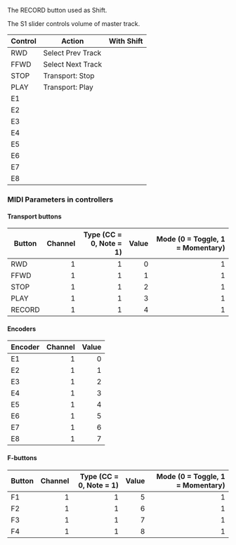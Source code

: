 The RECORD button used as Shift.

The S1 slider controls volume of master track.

| Control | Action             | With Shift |
| ------- | ------------------ | ---------- |
| RWD     | Select Prev Track  |            |
| FFWD    | Select Next Track  |            |
| STOP    | Transport: Stop    |            |
| PLAY    | Transport: Play    |            |
| E1      |                    |            |
| E2      |                    |            |
| E3      |                    |            |
| E4      |                    |            |
| E5      |                    |            |
| E6      |                    |            |
| E7      |                    |            |
| E8      |                    |            |
 
### MIDI Parameters in controllers
#### Transport buttons
| Button | Channel | Type (CC = 0, Note = 1) | Value | Mode (0 = Toggle, 1 = Momentary) |
| ------ | ------: | ----------------------: | ----: | -------------------------------: |
| RWD    |       1 |                       1 |     0 |                                1 | 
| FFWD   |       1 |                       1 |     1 |                                1 |
| STOP   |       1 |                       1 |     2 |                                1 | 
| PLAY   |       1 |                       1 |     3 |                                1 | 
| RECORD |       1 |                       1 |     4 |                                1 | 
 
#### Encoders
| Encoder | Channel | Value |
| ------- | ------: | -----:|
| E1      |       1 |     0 | 
| E2      |       1 |     1 | 
| E3      |       1 |     2 | 
| E4      |       1 |     3 | 
| E5      |       1 |     4 | 
| E6      |       1 |     5 | 
| E7      |       1 |     6 | 
| E8      |       1 |     7 |

#### F-buttons
| Button | Channel | Type (CC = 0, Note = 1) | Value | Mode (0 = Toggle, 1 = Momentary) |
| ------ | ------: | ----------------------: | ----: | -------------------------------: |
| F1     |       1 |                       1 |     5 |                                1 | 
| F2     |       1 |                       1 |     6 |                                1 | 
| F3     |       1 |                       1 |     7 |                                1 | 
| F4     |       1 |                       1 |     8 |                                1 | 
